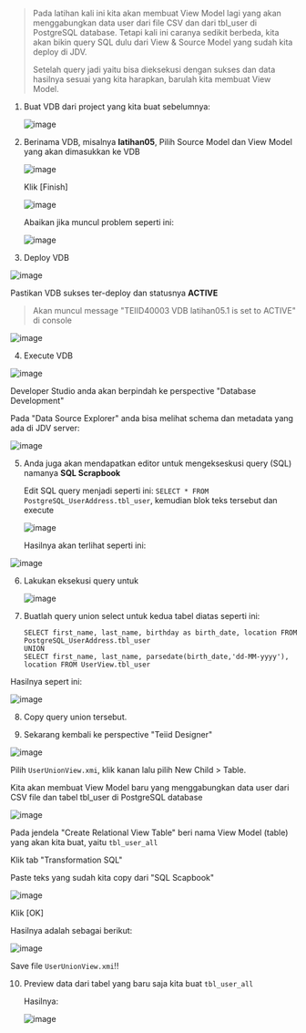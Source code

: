 > Pada latihan kali ini kita akan membuat  View Model lagi yang akan menggabungkan data user dari file CSV dan dari tbl_user di PostgreSQL database.
> Tetapi kali ini caranya sedikit berbeda, kita akan bikin query SQL dulu dari View & Source Model yang sudah kita deploy di JDV.
>
> Setelah query jadi yaitu bisa dieksekusi dengan sukses dan data hasilnya sesuai yang kita harapkan, barulah kita membuat View Model. 

1. Buat VDB dari project yang kita buat sebelumnya:

   ![image](https://cloud.githubusercontent.com/assets/3068071/18109670/0631b4b6-6f3d-11e6-9aeb-2aa5f5333c49.png)

2. Berinama VDB, misalnya **latihan05**, Pilih Source Model dan View Model yang akan dimasukkan ke VDB

   
   ![image](https://cloud.githubusercontent.com/assets/3068071/18109713/4ecd5694-6f3d-11e6-86a7-3ceb90979315.png)

   Klik [Finish]
   
   ![image](https://cloud.githubusercontent.com/assets/3068071/18110767/50ea0ef2-6f44-11e6-9195-d6c7de030673.png)

   Abaikan jika muncul problem seperti ini:

   ![image](https://cloud.githubusercontent.com/assets/3068071/18109814/feef20f2-6f3d-11e6-9b3c-67a25406d018.png)

3. Deploy VDB

   
![image](https://cloud.githubusercontent.com/assets/3068071/18109837/27b019ba-6f3e-11e6-9a36-2c41894037d5.png)

   Pastikan VDB sukses ter-deploy dan statusnya **ACTIVE**

  > Akan muncul message "TEIID40003 VDB latihan05.1 is set to ACTIVE" di console

   ![image](https://cloud.githubusercontent.com/assets/3068071/18109853/50251328-6f3e-11e6-88ff-196eab5a19d2.png)

4. Execute VDB

  ![image](https://cloud.githubusercontent.com/assets/3068071/18109991/407650d0-6f3f-11e6-9a67-3382e5ce12ed.png)

  Developer Studio anda akan berpindah ke perspective "Database Development"

  Pada "Data Source Explorer" anda bisa melihat schema dan metadata yang ada di JDV server:

  ![image](https://cloud.githubusercontent.com/assets/3068071/18109965/17ca7cce-6f3f-11e6-98eb-d2180c90bc86.png)

5. Anda juga akan mendapatkan editor untuk mengekseskusi query (SQL) namanya **SQL Scrapbook**

   Edit SQL query menjadi seperti ini: `SELECT * FROM PostgreSQL_UserAddress.tbl_user`, kemudian blok teks tersebut dan execute

   ![image](https://cloud.githubusercontent.com/assets/3068071/18110073/c9bcfdda-6f3f-11e6-8231-25cde250ac4c.png)

   Hasilnya akan terlihat seperti ini:

   
![image](https://cloud.githubusercontent.com/assets/3068071/18110112/fe407622-6f3f-11e6-8668-50f91904cb15.png)

6. Lakukan eksekusi query untuk 


   ![image](https://cloud.githubusercontent.com/assets/3068071/18110158/58921d60-6f40-11e6-97e6-d163651b0de4.png)


7. Buatlah query union select untuk kedua tabel diatas seperti ini:

   ```
   SELECT first_name, last_name, birthday as birth_date, location FROM PostgreSQL_UserAddress.tbl_user
   UNION
   SELECT first_name, last_name, parsedate(birth_date,'dd-MM-yyyy'), location FROM UserView.tbl_user
   ```
 Hasilnya sepert ini:

   ![image](https://cloud.githubusercontent.com/assets/3068071/18110247/090001bc-6f41-11e6-85ad-0ae59829e739.png)

8. Copy query union tersebut.

9.  Sekarang kembali ke perspective "Teiid Designer"
 
   ![image](https://cloud.githubusercontent.com/assets/3068071/18110308/5c818c8e-6f41-11e6-9ba3-e92e95504da1.png)
   
   Pilih `UserUnionView.xmi`, klik kanan lalu pilih New Child > Table.

   Kita akan membuat View Model baru yang menggabungkan data user dari CSV file dan tabel tbl_user di PostgreSQL database
 
  ![image](https://cloud.githubusercontent.com/assets/3068071/18110399/efa841f6-6f41-11e6-9823-6c639e7e4f55.png)

  Pada jendela "Create Relational View Table" beri nama View Model (table) yang akan kita buat, yaitu `tbl_user_all`

  Klik tab "Transformation SQL"

  Paste teks yang sudah kita copy dari "SQL Scapbook"

   ![image](https://cloud.githubusercontent.com/assets/3068071/18110493/863b2926-6f42-11e6-9c6f-96c0341bb8f3.png)

   Klik [OK]

   Hasilnya adalah sebagai berikut:

   ![image](https://cloud.githubusercontent.com/assets/3068071/18110573/fef243a4-6f42-11e6-8b80-b32a003ec57f.png)

   Save file `UserUnionView.xmi`!!

10. Preview data dari tabel yang baru saja kita buat `tbl_user_all`

    Hasilnya:

    
    ![image](https://cloud.githubusercontent.com/assets/3068071/18110633/57733a1a-6f43-11e6-9967-c98824918970.png)





 
